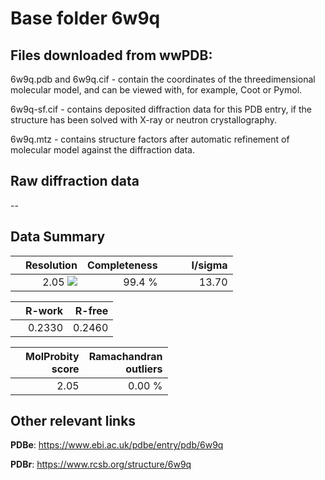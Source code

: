 # Base folder 6w9q

## Files downloaded from wwPDB:

6w9q.pdb and 6w9q.cif - contain the coordinates of the threedimensional molecular model, and can be viewed with, for example, Coot or Pymol.

6w9q-sf.cif - contains deposited diffraction data for this PDB entry, if the structure has been solved with X-ray or neutron crystallography.

6w9q.mtz - contains structure factors after automatic refinement of molecular model against the diffraction data.

## Raw diffraction data

--<br> 

## Data Summary
|   | Resolution | Completeness| I/sigma |
|---|-------------:|----------------:|--------------:|
|   |2.05 ![](https://github.com/thorn-lab/coronavirus_structural_task_force/blob/master/outreach/ang.svg)|99.4  %|<img width=50/>13.70|

|   | **R-work**| **R-free**   
|---|-------------:|----------------:|           
||0.2330|0.2460|

|   |**MolProbity<br>score**| **Ramachandran<br>outliers** 
|---|-------------:|----------------:|
||2.05|0.00 %|

## Other relevant links 
**PDBe**:  https://www.ebi.ac.uk/pdbe/entry/pdb/6w9q
 
**PDBr**: https://www.rcsb.org/structure/6w9q 

